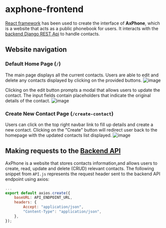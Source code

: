 # axphone-frontend

[React framework](https://reactjs.org/) has been used to create the interface of **AxPhone**, which is a website that acts as a public phonebook for users. It interacts with the [backend Django REST Api](https://github.com/heheheejin/axphone-backend) to handle contacts. 

## Website navigation
### Default Home Page (`/`)
The main page displays all the current contacts. Users are able to edit and delete any contacts displayed by clicking on the provided buttons.
![image](https://user-images.githubusercontent.com/42997224/191855156-d8731e7c-47ec-4447-93f5-97c5b48ae729.png)

Clicking on the edit button prompts a modal that allows users to update the contact. The input fields contain placeholders that indicate the original details of the contact.
![image](https://user-images.githubusercontent.com/42997224/191855301-5c0d2339-2b22-4234-a02e-7b3daacdd786.png)


### Create New Contact Page (`/create-contact`)
Users can click on the top right navbar link to fill up details and create a new contact. Clicking on the "Create" button will redirect user back to the homepage with the updated contacts list displayed.
![image](https://user-images.githubusercontent.com/42997224/191855636-5de26a63-9c8f-42a8-bae1-1d9934a18fb4.png)


## Making requests to the [Backend API](https://github.com/heheheejin/axphone-backend)
AxPhone is a website that stores contacts information,and allows users to create, read, update and delete (CRUD) relevant contacts. The following snippet from `API.js` represents the request header sent to the backend API endpoint using axios:
```js
...
export default axios.create({
    baseURL: API_ENDPOINT_URL,
    headers: {
        Accept: "application/json",
        "Content-Type": "application/json",
    },
});

```
